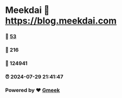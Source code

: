 # Meekdai :link: https://blog.meekdai.com 
### :page_facing_up: [53](https://blog.meekdai.com/tag.html) 
### :speech_balloon: 216 
### :hibiscus: 124941 
### :alarm_clock: 2024-07-29 21:41:47 
### Powered by :heart: [Gmeek](https://github.com/Meekdai/Gmeek)
